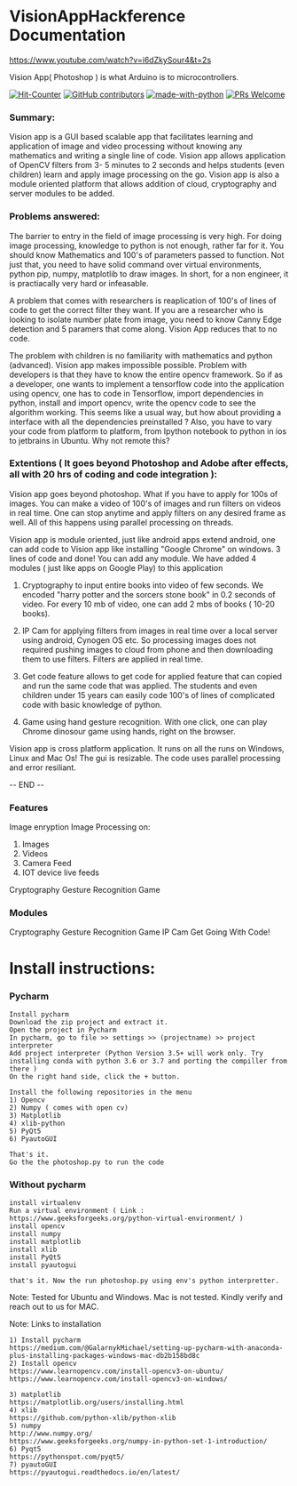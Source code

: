 # VisionAppHackference Documentation
https://www.youtube.com/watch?v=i6dZkySour4&t=2s

Vision App( Photoshop ) is what Arduino is to microcontrollers.

[![Hit-Counter](http://hits.dwyl.io/ashishgupta1350/VisionAppHackference.svg)](http://hits.dwyl.io/ashishgupta1350/VisionAppHackference) 
[![GitHub contributors](https://img.shields.io/github/contributors/Naereen/StrapDown.js.svg)](https://gitHub.com/ashishgupta1350/VisionAppHackference)  [![made-with-python](https://img.shields.io/badge/Made%20with-Python-1f425f.svg)](https://www.python.org/)
[![PRs Welcome](https://img.shields.io/badge/PRs-welcome-brightgreen.svg?style=flat-square)](http://makeapullrequest.com)


### Summary:
Vision app is a GUI based scalable app that facilitates learning and application of image and video processing without knowing any mathematics and writing a single line of code. Vision app allows application of OpenCV filters from 3- 5 minutes to 2 seconds and helps students (even children) learn and apply image processing on the go. Vision app is also a module oriented platform that allows addition of cloud, cryptography and server modules to be added.


### Problems answered:
The barrier to entry in the field of image processing is very high. For doing image processing, knowledge to python is not enough, rather far for it. You should know Mathematics and 100's of parameters passed to function. Not just that, you need to have solid command over virtual environments, python pip, numpy, matplotlib to draw images. In short, for a non engineer, it is practiacally very hard or infeasable. 

A problem that comes with researchers is reaplication of 100's of lines of code to get the correct filter they want. If you are a researcher who is looking to isolate number plate from image, you need to know Canny Edge detection and 5 paramers that come along. Vision App reduces that to no code. 

The problem with children is no familiarity with mathematics and python (advanced). Vision app makes impossible possible.
Problem with developers is that they have to know the entire opencv framework. So if as a developer, one wants to implement a tensorflow code into the application using opencv, one has to code in Tensorflow, import dependencies in python, install and import opencv, write the opencv code to see the algorithm working. This seems like a usual way, but how about providing a interface with all the dependencies preinstalled ? Also, you have to vary your code from platform to platform, from Ipython notebook to python in ios to jetbrains in Ubuntu. Why not remote this?

### Extentions ( It goes beyond Photoshop and Adobe after effects, all with 20 hrs of coding and code integration ):

Vision app goes beyond photoshop. What if you have to apply for 100s of images. You can make a video of 100's of images and run filters on videos in real time. One can stop anytime and apply filters on any desired frame as well. All of this happens using parallel processing on threads.

Vision app is module oriented, just like android apps extend android, one can add code to Vision app like installing "Google Chrome" on windows. 3 lines of code and done! You can add any module. We have added 4 modules ( just like apps on Google Play) to this application
1) Cryptography to input entire books into video of few seconds. We encoded "harry potter and the sorcers stone book" in 0.2 seconds of video. For every 10 mb of video, one can add 2 mbs of books ( 10-20 books). 

2) IP Cam for applying filters from images in real time over a local server using  android, Cynogen OS etc. So processing images does not required pushing images to cloud from phone and then downloading them to use filters. Filters are applied in real time.

3) Get code feature allows to get code for applied feature that can copied and run the same code that was applied. The students and even children under 15 years can easily code 100's of lines of complicated code with basic knowledge of python.

5) Game using hand gesture recognition. With one click, one can play Chrome dinosour game using hands, right on the browser.

Vision app is cross platform application. It runs on all the  runs on Windows, Linux and Mac Os! The gui is resizable. The code uses parallel processing and error resiliant.

-- END --

### Features
Image enryption
Image Processing on:
1) Images
2) Videos
3) Camera Feed
4) IOT device live feeds

Cryptography
Gesture Recognition Game

### Modules
Cryptography
Gesture Recognition Game
IP Cam
Get Going With Code!



# Install instructions:

### Pycharm

```
Install pycharm
Download the zip project and extract it.
Open the project in Pycharm
In pycharm, go to file >> settings >> (projectname) >> project interpreter
Add project interpreter (Python Version 3.5+ will work only. Try installing conda with python 3.6 or 3.7 and porting the compiller from there )
On the right hand side, click the + button.

Install the following repositories in the menu
1) Opencv
2) Numpy ( comes with open cv)
3) Matplotlib
4) xlib-python
5) PyQt5
6) PyautoGUI

That's it.
Go the the photoshop.py to run the code
```

### Without pycharm

```
install virtualenv
Run a virtual environment ( Link : https://www.geeksforgeeks.org/python-virtual-environment/ )
install opencv
install numpy
install matplotlib
install xlib
install PyQt5
install pyautogui

that's it. Now the run photoshop.py using env's python interpretter.
```

Note: Tested for Ubuntu and Windows. Mac is not tested. Kindly verify and reach out to us for MAC.

Note: Links to installation
```
1) Install pycharm
https://medium.com/@GalarnykMichael/setting-up-pycharm-with-anaconda-plus-installing-packages-windows-mac-db2b158bd8c
2) Install opencv
https://www.learnopencv.com/install-opencv3-on-ubuntu/
https://www.learnopencv.com/install-opencv3-on-windows/

3) matplotlib
https://matplotlib.org/users/installing.html
4) xlib
https://github.com/python-xlib/python-xlib
5) numpy
http://www.numpy.org/
https://www.geeksforgeeks.org/numpy-in-python-set-1-introduction/
6) Pyqt5
https://pythonspot.com/pyqt5/
7) pyautoGUI
https://pyautogui.readthedocs.io/en/latest/
```




